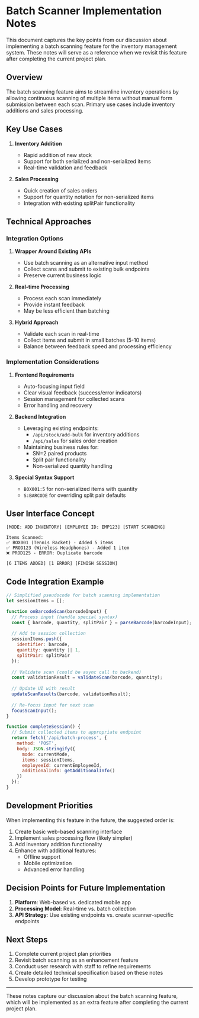 # Batch Scanner Implementation Notes

This document captures the key points from our discussion about implementing a batch scanning feature for the inventory management system. These notes will serve as a reference when we revisit this feature after completing the current project plan.

## Overview

The batch scanning feature aims to streamline inventory operations by allowing continuous scanning of multiple items without manual form submission between each scan. Primary use cases include inventory additions and sales processing.

## Key Use Cases

1. **Inventory Addition**
   - Rapid addition of new stock
   - Support for both serialized and non-serialized items
   - Real-time validation and feedback

2. **Sales Processing**
   - Quick creation of sales orders
   - Support for quantity notation for non-serialized items
   - Integration with existing splitPair functionality

## Technical Approaches

### Integration Options

1. **Wrapper Around Existing APIs**
   - Use batch scanning as an alternative input method
   - Collect scans and submit to existing bulk endpoints
   - Preserve current business logic

2. **Real-time Processing**
   - Process each scan immediately
   - Provide instant feedback
   - May be less efficient than batching

3. **Hybrid Approach**
   - Validate each scan in real-time
   - Collect items and submit in small batches (5-10 items)
   - Balance between feedback speed and processing efficiency

### Implementation Considerations

1. **Frontend Requirements**
   - Auto-focusing input field
   - Clear visual feedback (success/error indicators)
   - Session management for collected scans
   - Error handling and recovery

2. **Backend Integration**
   - Leveraging existing endpoints:
     - `/api/stock/add-bulk` for inventory additions
     - `/api/sales` for sales order creation
   - Maintaining business rules for:
     - SN=2 paired products
     - Split pair functionality
     - Non-serialized quantity handling

3. **Special Syntax Support**
   - `BOX001:5` for non-serialized items with quantity
   - `S:BARCODE` for overriding split pair defaults

## User Interface Concept

```
[MODE: ADD INVENTORY] [EMPLOYEE ID: EMP123] [START SCANNING]

Items Scanned:
✅ BOX001 (Tennis Racket) - Added 5 items
✅ PROD123 (Wireless Headphones) - Added 1 item
❌ PROD125 - ERROR: Duplicate barcode

[6 ITEMS ADDED] [1 ERROR] [FINISH SESSION]
```

## Code Integration Example

```javascript
// Simplified pseudocode for batch scanning implementation
let sessionItems = [];

function onBarcodeScan(barcodeInput) {
  // Process input (handle special syntax)
  const { barcode, quantity, splitPair } = parseBarcode(barcodeInput);
  
  // Add to session collection
  sessionItems.push({
    identifier: barcode,
    quantity: quantity || 1,
    splitPair: splitPair
  });
  
  // Validate scan (could be async call to backend)
  const validationResult = validateScan(barcode, quantity);
  
  // Update UI with result
  updateScanResults(barcode, validationResult);
  
  // Re-focus input for next scan
  focusScanInput();
}

function completeSession() {
  // Submit collected items to appropriate endpoint
  return fetch('/api/batch-process', {
    method: 'POST',
    body: JSON.stringify({
      mode: currentMode,
      items: sessionItems,
      employeeId: currentEmployeeId,
      additionalInfo: getAdditionalInfo()
    })
  });
}
```

## Development Priorities

When implementing this feature in the future, the suggested order is:

1. Create basic web-based scanning interface
2. Implement sales processing flow (likely simpler)
3. Add inventory addition functionality
4. Enhance with additional features:
   - Offline support
   - Mobile optimization
   - Advanced error handling

## Decision Points for Future Implementation

1. **Platform**: Web-based vs. dedicated mobile app
2. **Processing Model**: Real-time vs. batch collection
3. **API Strategy**: Use existing endpoints vs. create scanner-specific endpoints

## Next Steps

1. Complete current project plan priorities
2. Revisit batch scanning as an enhancement feature
3. Conduct user research with staff to refine requirements
4. Create detailed technical specification based on these notes
5. Develop prototype for testing

---

These notes capture our discussion about the batch scanning feature, which will be implemented as an extra feature after completing the current project plan. 
